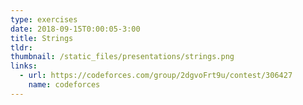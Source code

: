 ```yaml
---
type: exercises
date: 2018-09-15T0:00:05-3:00
title: Strings
tldr: 
thumbnail: /static_files/presentations/strings.png
links: 
  - url: https://codeforces.com/group/2dgvoFrt9u/contest/306427
    name: codeforces
---
```

